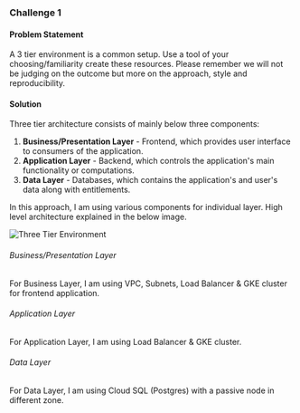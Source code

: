 ### Challenge 1

#### Problem Statement
A 3 tier environment is a common setup. Use a tool of your choosing/familiarity create these resources. Please remember we will not be judging on the outcome but more on the approach, style and reproducibility.

#### Solution
Three tier architecture consists of mainly below three components: 
1. **Business/Presentation Layer** - Frontend, which provides user interface to consumers of the application.
2. **Application Layer** - Backend, which controls the application's main functionality or computations.
3. **Data Layer** - Databases, which contains the application's and user's data along with entitlements. 

In this approach, I am using various components for individual layer.
High level architecture explained in the below image.

![](challenge_1/resources/Three-Tier_Environment.png "Three Tier Environment")

###### Business/Presentation Layer
For Business Layer, I am using VPC, Subnets, Load Balancer & GKE cluster for frontend application.

###### Application Layer
For Application Layer, I am using Load Balancer & GKE cluster.

###### Data Layer
For Data Layer, I am using Cloud SQL (Postgres) with a passive node in different zone.